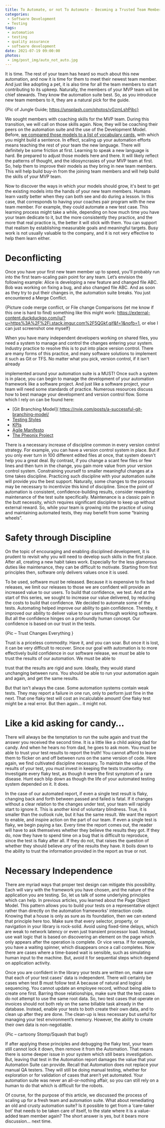 ```yaml
---
title: To Automate, or not To Automate - Becoming a Trusted Team Member
categories:
 - Software Development
 - Testing
tags:
 - automation
 - testing
 - quality assurance
 - software development
date: 2021-07-19 09:00:00
photos: 
 - img/post_img/auto_not_auto.jpg
---
```


It is time. The rest of your team has heard so much about this new automation, and now it is time for them to meet their newest team member. And just like adopting a pet, it is also time for all the team members to start contributing to its upkeep. Naturally, the members of your MVP team will be chief stewards. They know the automation suite best. So, as you introduce new team members to it, they are a natural pick for the guide.

{Pic of Jungle Guide; https://unsplash.com/photos/vGzmLshPjbc}

We sought members with coaching skills for the MVP team. During this transition, we will call on those skills again. Now, they will be coaching their peers on the automation suite and the use of the Development Model. Before, [we compared those models to a list of vocabulary cards.](https://improving.com/thoughts/to-automate-or-not-to-automate-getting-started) with which you might build a sentence. In effect, scaling up your automation efforts means teaching the rest of your team the new language. There will definitely be some friction at first. Learning to speak a new language is hard. Be prepared to adjust those models here and there. It will likely reflect the patterns of thought, and the idiosyncrasies of your MVP team at first. So, help them to improve their models as they bring in new team members. This will help build buy-in from the joining team members and will help build the skills of your MVP team.

Now to discover the ways in which your models should grow, it's best to get the existing models into the hands of your new team members. Humans learn vastly better when they can both see and do during a lesson. In this case, that corresponds to having your coaches pair program with the new team member. For example, they could automate a new test case. This learning process might take a while, depending on how much time you have your team dedicate to it, but the more consistently they practice, and the more that real practice is, the better it will stick with them. You can support that realism by establishing measurable goals and meaningful targets. Busy work is not usually valuable to the company, and it is not very effective to help them learn either.

# Deconflicting

Once you have your first new team member up to speed, you'll probably run into the first team-scaling pain point for any team. Let’s envision the following example: Alice is developing a new feature and changed file ABC. Bob was working on fixing a bug, and also changed file ABC. And as soon as they try to put their changes in, the automation suite breaks. You just encountered a Merge Conflict.

{Picture code merge conflict, or File change Comparisons (let me know if this one is hard to find) something like this might work: https://external-content.duckduckgo.com/iu/?u=https%3A%2F%2Fi.stack.imgur.com%2F5QGkf.gif&f=1&nofb=1, or else I can just screenshot one myself}

When you have many independent developers working on shared files, you need a system to manage and control the changes entering your system. Industry practice to resolve this is to put into place version control. There are many forms of this practice, and many software solutions to implement it such as Git or TFS. No matter what you pick, version control, if it isn't already

implemented around your automation suite is a MUST! Once such a system is in place, you can begin to manage the development of your automation framework like a software project. And just like a software project, your team will need some standards of practice. Numerous resources discuss how to best manage your development and version control flow. Some which I rely on can be found here: 
- [Git Branching Model]( https://nvie.com/posts/a-successful-git-branching-model/ 
- [Testing Styles]( https://lassala.net/2017/07/20/test-style-aaa-or-gwt/) 
- [KPIs]( https://devopedia.org/devops-metrics) 
- [Agile Manifesto]( https://agilemanifesto.org/)
- [The Pheonix Project]( https://itrevolution.com/the-phoenix-project/)

There is a necessary increase of discipline common in every version control strategy. For example, you can have a version control system in place. But if you only ever turn in 100 different edited files at once, that system doesn't help you a great deal. By contrast, if you change a scant few files or few lines and then turn in the change, you gain more value from your version control system. Constraining yourself to smaller meaningful changes at a time takes discipline. Practicing such discipline with your automation suite will provide you the best support. Naturally, some changes to the process may be necessary to incentivize this kind of discipline. Since the point of automation is consistent, confidence-building results, consider rewarding maintenance of the test suite specifically. Maintenance is a classic pain in the butt necessity, which requires significant discipline to keep up without external reward. So, while your team is growing into the practice of using and maintaining automated tests, they may benefit from some “training wheels”.

# Safety through Discipline

On the topic of encouraging and enabling disciplined development, it is prudent to revisit why you will need to develop such skills in the first place. After all, creating a new habit takes work. Especially for the less glamorous duties like maintenance, they can be difficult to motivate. Starting from first principles then, software only delivers values once it is used.

To be used, software must be released. Because it is expensive to fix bad releases, we limit our releases to those we are confident will provide an increased value to our users. To build that confidence, we test. And at the start of this series, we sought to increase our value delivered, by reducing the costs to build that confidence. We decided to automate some of the tests. Automating helped improve our ability to gain confidence. Thereby, it improved our ability to deliver value to our users through working software. But all the confidence hinges on a profoundly human concept. Our confidence is based on our trust in the tests.

{Pic – Trust Changes Everything }

Trust is a priceless commodity. Have it, and you can soar. But once it is lost, it can be very difficult to recover. Since our goal with automation is to more effectively build confidence in our software release, we _must_ be able to trust the results of our automation. We must be able to

trust that the results are rigid and sure. Ideally, they would stand unchanging between runs. You should be able to run your automation again and again, and get the same results.

But that isn't always the case. Some automation systems contain weak tests. They may report a failure in one run, only to perform just fine in the next. That one flaky test will cost an incalculable amount! One flaky test might be a real error. But then again... it might not.

# Like a kid asking for candy…

There will always be the temptation to run the suite again and trust the answer you received the second time. It is a little like a child asking dad for candy. And when he hears no from dad, he goes to ask mom. You must be able to trust your test results to report the truth! You cannot afford to leave them to flicker on and off between runs on the same version of code. Here again, we find cultivated discipline necessary. To maintain the value of the results of your test, you must invest in keeping the tests trustworthy. Investigate every flaky test, as though it were the first symptom of a rare disease. Hunt each blip down as though the life of your automated testing system depended on it. It does.

In the case of our automated report, if even a single test result is flaky, changing back and forth between passed and failed is fatal. If it changes without a clear relation to the changes under test, your team will rapidly start to ignore it. This is another kind of voluntary blindness. True, it is smaller than the outlook rule, but it has the same result. We want the report to enable, and inspire action on the part of our team. If even a single test is flaky, we begin paying a tax. Every time the report comes out, the reader will have to ask themselves whether they believe the results they got. If they do, now they have to spend time on a bug that is difficult to reproduce, since the test is flaky after all. If they do not, that raises the question of whether they should believe _any_ of the results they have. It boils down to the ability to trust the information provided in the report as true or not.

# Necessary Independence

There are myriad ways that proper test design can mitigate this possibility. Each will vary with the framework you have chosen, and the nature of the application you are testing. So, let us talk of some underlying principles which can help. In previous articles, you learned about the Page Object Model. This pattern allows you to build your tests on a representative object rather than directly on the automation frameworks' interaction code. Knowing that a house is only as sure as its foundation, then we can extend that principle here too. Make sure that every selector, property, or navigation in your library is rock-solid. Avoid using fixed-time delays, which are weak to network latency or even just transient processor load. Instead, use wait logic that is based on discovering an element on the page which only appears after the operation is complete. Or vice versa. If for example, you have a waiting spinner, which disappears once a call completes. Now there are cases where a time-based wait is sensible, such as simulating human input to the machine. But, avoid it for sequential steps which depend on application activity.

Once you are confident in the library your tests are written on, make sure that each of your test cases' data is independent. There will certainly be cases when test B must follow test A because of natural and logical sequencing. You cannot update an employee record, without being able to create one first. Barring those relationships, make sure that the test cases do not attempt to use the same root data. So, two test cases that operate on invoices should not both rely on the same billable task already in the database. Instead, enable your tests to both create their own data, and to clean up after they are done. The clean-up is less necessary but useful for managing your test environment’s memory. However, the ability to create their own data is non-negotiable.

{Pic – cartoony Stomp/Squash that bug!}

If after applying these principles and debugging the flaky test, your team still cannot lock it down, then remove it from the Automation. That means there is some deeper issue in your system which still bears investigation. But, leaving that test in the Automation report damages the value that your Automation Suite can provide. Recall that Automation does not replace your manual QA testers. They will still be doing manual testing, whether for exploration or for validation of cases that aren’t yet automated. Your automation suite was never an all-or-nothing affair, so you can still rely on a human to do that which is difficult for the robots.

Of course, for the purpose of this article, we discussed the process of scaling up for a fresh team and automation suite. What about remediating an old and crusty automation suite? Is it possible to get from a ‘care-taker bot’ that needs to be taken care of itself, to the state where it is a value-added team member again? The short answer is yes, but it bears more discussion... next time.